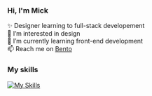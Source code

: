 ### Hi, I'm Mick 
✨ Designer learning to full-stack developement <br>
👀 I’m interested in design <br>
🌱 I’m currently learning front-end development <br>
📫 Reach me on [Bento](bento.me/-mick
 )<br>

### My skills
[![My Skills](https://skillicons.dev/icons?i=js,html,css,bootstrap,nodejs,flutter&perline=4)](https://skillicons.dev)

<!---
F9F6EE/F9F6EE is a ✨ special ✨ repository because its `README.md` (this file) appears on your GitHub profile.
You can click the Preview link to take a look at your changes.
--->
      
